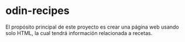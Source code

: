 # odin-recipes

El propósito principal de este proyecto es crear una página web usando solo HTML, la cual tendrá información relacionada a recetas.
